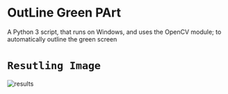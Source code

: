 # OutLine Green PArt
 A Python 3 script, that runs on Windows, and uses the OpenCV module; to automatically outline the green screen



# `Resutling Image`
![results](https://user-images.githubusercontent.com/98689629/227764939-94f38157-32b6-4f2b-8f14-b3730afb3bcf.PNG)

